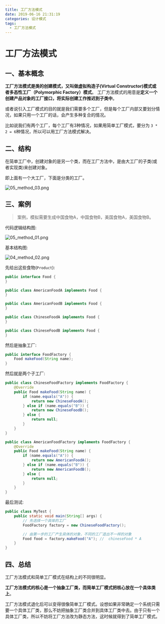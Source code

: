```yaml
---
title: 工厂方法模式
date: 2019-06-16 21:31:19
categories: 设计模式
tags:
  - 工厂方法模式
---
```


# 工厂方法模式


## 一、基本概念

**工厂方法模式是类的创建模式，又叫做虚拟构造子(Virtual Constructor)模式或者多态性工厂（Polymorphic Factory）模式**。
工厂方法模式的用意是**定义一个创建产品对象的工厂接口，将实际创建工作推迟到子类中**。

或者说引入工厂模式的目的就是我们需要多个工厂，但是每个工厂内部又要划分情况，如果只用一个工厂的话，会产生多种复合的情况。

比如说我们有两个工厂，每个工厂有3种情况，如果用简单工厂模式，要分为 `3 * 2 = 6`种情况，所以可以用工厂方法模式解决。

## 二、结构

在简单工厂中，创建对象的是另一个类，而在工厂方法中，是由大工厂的子类(或者实现类)来创建对象。

即上面有一个大工厂，下面是分类的工厂。

![05_method_03.png](http://psxfdx6gr.bkt.clouddn.com/05_method_03.png)

## 三、案例

> 案例，模拟需要生成中国食物A，中国食物B，美国食物A，美国食物B。

代码逻辑结构图:

![05_method_01.png](http://psxfdx6gr.bkt.clouddn.com/05_method_01.png)

基本结构图:

![04_method_02.png](http://psxfdx6gr.bkt.clouddn.com/04_method_02.png)

先给出这些食物(`Product`):

```java
public interface Food {
}

public class AmericanFoodA implements Food {
}

public class AmericanFoodB implements Food {
}

public class ChineseFoodA implements Food {
}

public class ChineseFoodB implements Food {
}
```

然后是抽象工厂:

```java
public interface FoodFactory {
    Food makeFood(String name);
}
```

然后就是两个子工厂:

```java
public class ChineseFoodFactory implements FoodFactory {
    @Override
    public Food makeFood(String name) {
        if (name.equals("A")) {
            return new ChineseFoodA();
        } else if (name.equals("B")) {
            return new ChineseFoodB();
        } else {
            return null;
        }
    }
}
```

```java
public class AmericanFoodFactory implements FoodFactory {
    @Override
    public Food makeFood(String name) {
        if (name.equals("A")) {
            return new AmericanFoodA();
        } else if (name.equals("B")) {
            return new AmericanFoodB();
        } else {
            return null;
        }
    }
}
```

最后测试:

```java
public class MyTest {
    public static void main(String[] args) {
        // 先选择一个具体的工厂
        FoodFactory factory = new ChineseFoodFactory();

        // 由第一步的工厂产生具体的对象，不同的工厂造出不一样的对象
        Food food = factory.makeFood("A"); //  chineseFood * A
    }
}
```

## 四、总结

工厂方法模式和简单工厂模式在结构上的不同很明显。

**工厂方法模式的核心是一个抽象工厂类，而简单工厂模式把核心放在一个具体类上**。

工厂方法模式退化后可以变得很像简单工厂模式。设想如果非常确定一个系统只需要一个具体工厂类，那么不妨把抽象工厂类合并到具体工厂类中去。由于只有一个具体工厂类，所以不妨将工厂方法改为静态方法，这时候就得到了简单工厂模式。
